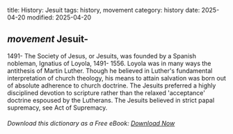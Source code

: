 title: History: Jesuit
tags: history, movement
category: history
date: 2025-04-20
modified: 2025-04-20

## _movement_ Jesuit-
1491-
The Society of Jesus, or Jesuits, was
 founded by a Spanish nobleman, Ignatius of Loyola,
 1491-
1556.
 Loyola was in many ways the antithesis of
 Martin Luther. Though he believed in Luther's fundamental
 interpretation of church theology, his means to attain salvation was
 born out of absolute adherence to church doctrine. The Jesuits
 preferred a highly disciplined devotion to scripture rather than the
 relaxed 'acceptance' doctrine espoused by the Lutherans. The
 Jesuits believed in strict papal supremacy, see Act of Supremacy.



###### Download *this* dictionary as a Free eBook: [Download Now]({static}static/SerfHistoryDictionary.pdf)

